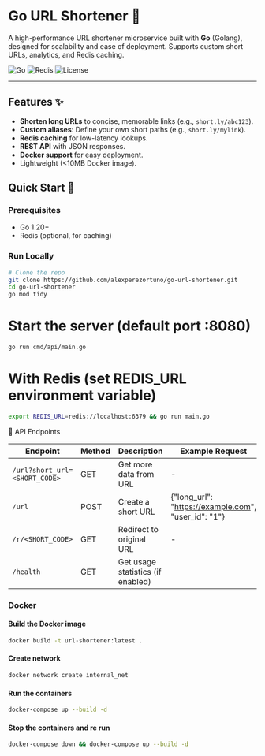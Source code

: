 # Go URL Shortener 🔗

A high-performance URL shortener microservice built with **Go** (Golang), designed for scalability and ease of
deployment. Supports custom short URLs, analytics, and Redis caching.

![Go](https://img.shields.io/badge/Go-1.20%2B-blue)
![Redis](https://img.shields.io/badge/Redis-7.0%2B-red)
![License](https://img.shields.io/badge/License-MIT-green)

---

## Features ✨

- **Shorten long URLs** to concise, memorable links (e.g., `short.ly/abc123`).
- **Custom aliases**: Define your own short paths (e.g., `short.ly/mylink`).
- **Redis caching** for low-latency lookups.
- **REST API** with JSON responses.
- **Docker support** for easy deployment.
- Lightweight (<10MB Docker image).

## Quick Start 🚀

### Prerequisites

- Go 1.20+
- Redis (optional, for caching)

### Run Locally

```bash
# Clone the repo
git clone https://github.com/alexperezortuno/go-url-shortener.git
cd go-url-shortener
go mod tidy
```

# Start the server (default port :8080)

```bash
go run cmd/api/main.go
```

# With Redis (set REDIS_URL environment variable)

```bash
export REDIS_URL=redis://localhost:6379 && go run main.go
```

🚀 API Endpoints

| Endpoint                       | Method | Description                       | Example Request                                     | Example Response Body                                            |
|--------------------------------|--------|-----------------------------------|-----------------------------------------------------|------------------------------------------------------------------|
| `/url?short_url=<SHORT_CODE> ` | GET    | Get more data from URL            | -                                                   | {"long_url": "https://example.com", "short_url": "<SHORT_CODE>"} |
| `/url`                         | POST   | Create a short URL                | {"long_url": "https://example.com", "user_id": "1"} | {"short_url": "https://127.0.0.1/r/Eg4tQwFp"}                    |
| `/r/<SHORT_CODE>`              | GET    | Redirect to original URL          | -                                                   | redirect to url                                                  |
| `/health`                      | GET    | Get usage statistics (if enabled) |                                                     | {"message": "everything is ok"}                                  |

### Docker

#### Build the Docker image
```bash
docker build -t url-shortener:latest .
```

#### Create network

```bash
docker network create internal_net
```

#### Run the containers

```bash
docker-compose up --build -d
```

#### Stop the containers and re run

```bash
docker-compose down && docker-compose up --build -d
```
